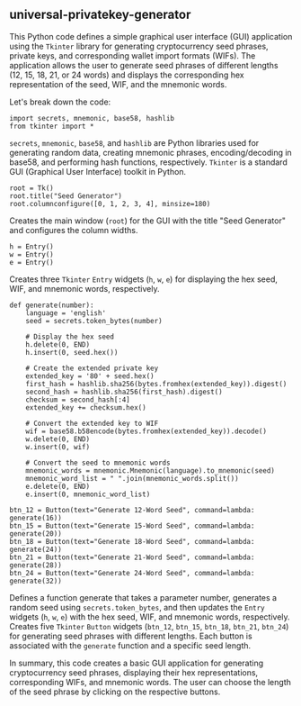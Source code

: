 ## universal-privatekey-generator

This Python code defines a simple graphical user interface (GUI) application using the `Tkinter` library for generating cryptocurrency seed phrases, private keys, and corresponding wallet import formats (WIFs). The application allows the user to generate seed phrases of different lengths (12, 15, 18, 21, or 24 words) and displays the corresponding hex representation of the seed, WIF, and the mnemonic words.

Let's break down the code:
```
import secrets, mnemonic, base58, hashlib
from tkinter import *
```
`secrets`, `mnemonic`, `base58`, and `hashlib` are Python libraries used for generating random data, creating mnemonic phrases, encoding/decoding in base58, and performing hash functions, respectively.
`Tkinter` is a standard GUI (Graphical User Interface) toolkit in Python.
```
root = Tk()
root.title("Seed Generator")
root.columnconfigure([0, 1, 2, 3, 4], minsize=180)
```
Creates the main window (`root`) for the GUI with the title "Seed Generator" and configures the column widths.
```
h = Entry()
w = Entry()
e = Entry()
```
Creates three `Tkinter` `Entry` widgets (`h`, `w`, `e`) for displaying the hex seed, WIF, and mnemonic words, respectively.
```
def generate(number):
    language = 'english'
    seed = secrets.token_bytes(number)

    # Display the hex seed
    h.delete(0, END)
    h.insert(0, seed.hex())

    # Create the extended private key
    extended_key = '80' + seed.hex()
    first_hash = hashlib.sha256(bytes.fromhex(extended_key)).digest()
    second_hash = hashlib.sha256(first_hash).digest()
    checksum = second_hash[:4]
    extended_key += checksum.hex()

    # Convert the extended key to WIF
    wif = base58.b58encode(bytes.fromhex(extended_key)).decode()
    w.delete(0, END)
    w.insert(0, wif)

    # Convert the seed to mnemonic words
    mnemonic_words = mnemonic.Mnemonic(language).to_mnemonic(seed)
    mnemonic_word_list = " ".join(mnemonic_words.split())
    e.delete(0, END)
    e.insert(0, mnemonic_word_list)

btn_12 = Button(text="Generate 12-Word Seed", command=lambda: generate(16))
btn_15 = Button(text="Generate 15-Word Seed", command=lambda: generate(20))
btn_18 = Button(text="Generate 18-Word Seed", command=lambda: generate(24))
btn_21 = Button(text="Generate 21-Word Seed", command=lambda: generate(28))
btn_24 = Button(text="Generate 24-Word Seed", command=lambda: generate(32))
```
Defines a function generate that takes a parameter number, generates a random seed using `secrets.token_bytes`, and then updates the `Entry` widgets (`h`, `w`, `e`) with the hex seed, WIF, and mnemonic words, respectively.
Creates five `Tkinter` `Button` widgets (`btn_12`, `btn_15`, `btn_18`, `btn_21`, `btn_24`) for generating seed phrases with different lengths. Each button is associated with the `generate` function and a specific seed length.

In summary, this code creates a basic GUI application for generating cryptocurrency seed phrases, displaying their hex representations, corresponding WIFs, and mnemonic words. The user can choose the length of the seed phrase by clicking on the respective buttons.
